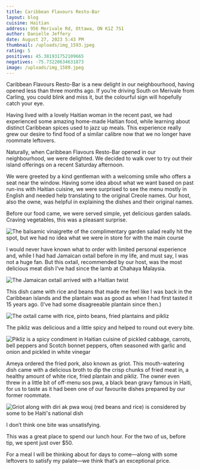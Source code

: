 ```yaml
---
title: Caribbean Flavours Resto-Bar
layout: blog
cuisine: Haitian
address: 956 Merivale Rd, Ottawa, ON K1Z 7S1
author: Danielle Jeffery
date: August 27, 2023 5:43 PM
thumbnail: /uploads/img_1593.jpeg
rating: 5
positives: 45.381931752109665
negatives: -75.73220634631873
image: /uploads/img_1589.jpeg
---
```

Caribbean Flavours Resto-Bar is a new delight in our neighbourhood, having opened less than three months ago. If you’re driving South on Merivale from Carling, you could blink and miss it, but the colourful sign will hopefully catch your eye. 

Having lived with a lovely Haitian woman in the recent past, we had experienced some amazing home-made Haitian food, while learning about distinct Caribbean spices used to jazz up meals. This experience really grew our desire to find food of a similar calibre now that we no longer have roommate leftovers.

Naturally, when Caribbean Flavours Resto-Bar opened in our neighbourhood, we were delighted. We decided to walk over to try out their island offerings on a recent Saturday afternoon. 

We were greeted by a kind gentleman with a welcoming smile who offers a seat near the window. Having some idea about what we want based on past run-ins with Haitian cuisine, we were surprised to see the menu mostly in English and needed help translating to the original Creole names. Our host, also the owne, was helpful in explaining the dishes and their original names. 

Before our food came, we were served simple, yet delicious garden salads. Craving vegetables, this was a pleasant surprise.

![The balsamic vinaigrette of the complimentary garden salad really hit the spot, but we had no idea what we were in store for with the main course](/uploads/img_1590.jpeg "Garden salad")

I would never have known what to order with limited personal experience and, while I had had Jamaican oxtail before in my life, and must say, I was not a huge fan. But this oxtail, recommended by our host, was the most delicious meat dish I’ve had since the lamb at Chahaya Malaysia. 

![The Jamaican oxtail arrived with a Haitian twist](/uploads/img_1599.jpeg "Haitian oxtail")

This dish came with rice and beans that made me feel like I was back in the Caribbean islands and the plantain was as good as when I had first tasted it 15 years ago. (I’ve had some disagreeable plantain since then.)

![The oxtail came with rice, pinto beans, fried plantains and pikliz](/uploads/img_1597.jpeg "Pinto bean rice")

The pikliz was delicious and a little spicy and helped to round out every bite.

![Pikliz is a spicy condiment in Haitian cuisine of pickled cabbage, carrots, bell peppers and Scotch bonnet peppers, often seasoned with garlic and onion and pickled in white vinegar](/uploads/img_1600.jpeg "Pikliz")

Ameya ordered the fried pork, also known as griot. This mouth-watering dish came with a delicious broth to dip the crisp chunks of fried meat in, a healthy amount of white rice, fried plantain and pikliz. The owner even threw in a little bit of off-menu sos pwa, a black bean gravy famous in Haiti, for us to taste as it had been one of our favourite dishes prepared by our former roommate. 

![Griot along with diri ak pwa wouj (red beans and rice) is considered by some to be Haiti's national dish](/uploads/img_1593.jpeg "Griot")

I don’t think one bite was unsatisfying.

This was a great place to spend our lunch hour. For the two of us, before tip, we spent just over $50. 

For a meal I will be thinking about for days to come—along with some leftovers to satisfy my palate—we think that’s an exceptional price.